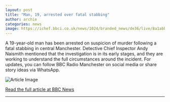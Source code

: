 ```yaml
---
layout: post
title: "Man, 19, arrested over fatal stabbing"
author: archie
categories: news
image: https://ichef.bbci.co.uk/news/1024/branded_news/de36/live/8a1abb30-b0cc-11f0-bf5a-11e181bfe30d.jpg
---
```

A 19-year-old man has been arrested on suspicion of murder following a fatal stabbing in central Manchester. Detective Chief Inspector Andy Naismith mentioned that the investigation is in its early stages, and they are working to understand the full circumstances around the incident. For updates, you can follow BBC Radio Manchester on social media or share story ideas via WhatsApp.

![Article Image](https://ichef.bbci.co.uk/news/1024/branded_news/de36/live/8a1abb30-b0cc-11f0-bf5a-11e181bfe30d.jpg)

[Read the full article at BBC News](https://www.bbc.com/news/articles/c8037n41nr8o?at_medium=RSS&at_campaign=rss)

---
